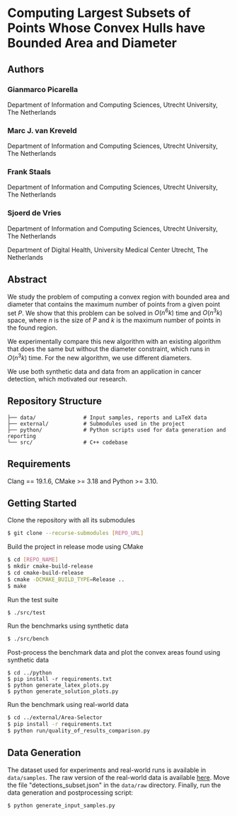 # Computing Largest Subsets of Points Whose Convex Hulls have Bounded Area and Diameter

## Authors

### Gianmarco Picarella
Department of Information and Computing Sciences, Utrecht University, The Netherlands
### Marc J. van Kreveld
Department of Information and Computing Sciences, Utrecht University, The Netherlands
### Frank Staals
Department of Information and Computing Sciences, Utrecht University, The Netherlands
### Sjoerd de Vries
Department of Information and Computing Sciences, Utrecht University, The Netherlands

Department of Digital Health, University Medical Center Utrecht, The Netherlands


## Abstract

We study the problem of computing a convex region with bounded area and diameter that contains the maximum number of points from a given point set $P$. We show that this problem can be solved in $O(n^6k)$ time and $O(n^3k)$ space, where $n$ is the size of $P$ and $k$ is the maximum number of points in the found region. 

We experimentally compare this new algorithm with an existing algorithm that does the same but without the diameter constraint, which runs in $O(n^3k)$ time. For the new algorithm, we use different diameters. 

We use both synthetic data and data from an application in cancer detection, which motivated our research.

## Repository Structure

```
├── data/               # Input samples, reports and LaTeX data
├── external/           # Submodules used in the project
├── python/             # Python scripts used for data generation and reporting
└── src/                # C++ codebase
```

## Requirements

Clang == 19.1.6, CMake >= 3.18 and Python >= 3.10.

## Getting Started

Clone the repository with all its submodules

```sh
$ git clone --recurse-submodules [REPO_URL]
```

Build the project in release mode using CMake

```sh
$ cd [REPO_NAME]
$ mkdir cmake-build-release
$ cd cmake-build-release
$ cmake -DCMAKE_BUILD_TYPE=Release ..
$ make
```

Run the test suite

```sh
$ ./src/test
```

Run the benchmarks using synthetic data
```bash
$ ./src/bench
```

Post-process the benchmark data and plot the convex areas found using synthetic data

```
$ cd ../python
$ pip install -r requirements.txt
$ python generate_latex_plots.py
$ python generate_solution_plots.py
```

Run the benchmark using real-world data
```bash
$ cd ../external/Area-Selector
$ pip install -r requirements.txt
$ python run/quality_of_results_comparison.py
```

## Data Generation

The dataset used for experiments and real-world runs is available in `data/samples`. The raw version of the real-world data is available [here](https://drive.google.com/file/d/1aHM7tw1oLBKeqv6VaCwpLoY8x4KPVu5i/view?usp=drive_link). Move the file "detections_subset.json" in the `data/raw` directory. Finally, run the data generation and postprocessing script:

   ```bash
   $ python generate_input_samples.py
   ```
